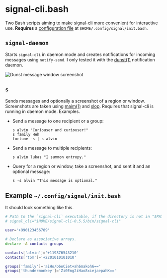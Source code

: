 # signal-cli.bash

Two Bash scripts aiming to make [signal-cli][1] more convenient for interactive use.
**Requires** a [configuration file](#example-configsignalinitbash) at
`$HOME/.config/signal/init.bash`.

## `signal-daemon`
Starts `signal-cli` in daemon mode and creates notifications for incoming messages using
`notify-send`.  I only tested it with the [dunst(1)][2] notification daemon.

![Dunst message window screenshot](/../screenshots/notification.png?raw=true "Dunst message window screenshot")

## `s`
Sends messages and optionally a screenshot of a region or window.  Screenshots are taken
using [maim(1)][3] and [slop][4].  Requires that signal-cli is running in daemon mode.
Examples.

*   Send a message to one recipient or a group:

        s alvin "Curiouser and curiouser!"
        s family Heh
        fortune -s | s alvin

*   Send a message to multiple recipients:

        s alvin lukas "I summon entropy."

*   Query for a region or window, take a screenshot, and sent it and an optional message:

        s -s alvin "This message is optional."

## Example `~/.config/signal/init.bash`
It should look something like this.

```bash
# Path to the `signal-cli` executable, if the directory is not in "$PATH".
# signal_cli="$HOME/signal-cli-0.5.5/bin/signal-cli"

user='+990123456789'

# Declare as associative arrays.
declare -A contacts groups

contacts['alvin']='+119876543210'
contacts['tom']='+2201010101010'

groups['family']='aiHo/b6oCiet+ah6makoh6=='
groups['thundermonkey']='Zi0Eng2iHao8xiejaepahK=='
```

[1]: https://github.com/AsamK/signal-cli
[2]: https://github.com/dunst-project/dunst
[3]: https://github.com/naelstrof/maim
[4]: https://github.com/naelstrof/slop

<!-- vim: set tw=90 sts=-1 sw=4 et spell: -->
